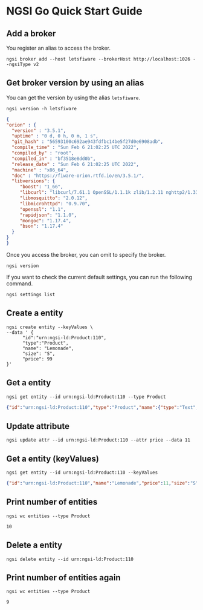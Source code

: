 # NGSI Go Quick Start Guide

## Add a broker

You register an alias to access the broker.

```console
ngsi broker add --host letsfiware --brokerHost http://localhost:1026 --ngsiType v2
```

## Get broker version by using an alias

You can get the version by using the alias `letsfiware`.

```console
ngsi version -h letsfiware
```

```json
{
"orion" : {
  "version" : "3.5.1",
  "uptime" : "0 d, 0 h, 0 m, 1 s",
  "git_hash" : "56593100c692ae943fdfbc14be5f27d0e6908adb",
  "compile_time" : "Sun Feb 6 21:02:25 UTC 2022",
  "compiled_by" : "root",
  "compiled_in" : "bf3518e8dd0b",
  "release_date" : "Sun Feb 6 21:02:25 UTC 2022",
  "machine" : "x86_64",
  "doc" : "https://fiware-orion.rtfd.io/en/3.5.1/",
  "libversions": {
     "boost": "1_66",
     "libcurl": "libcurl/7.61.1 OpenSSL/1.1.1k zlib/1.2.11 nghttp2/1.33.0",
     "libmosquitto": "2.0.12",
     "libmicrohttpd": "0.9.70",
     "openssl": "1.1",
     "rapidjson": "1.1.0",
     "mongoc": "1.17.4",
     "bson": "1.17.4"
  }
}
}
```

Once you access the broker, you can omit to specify the broker.

```console
ngsi version
```

If you want to check the current default settings, you can run the following command.

```console
ngsi settings list
```

## Create a entity

```console
ngsi create entity --keyValues \
--data ' {
      "id":"urn:ngsi-ld:Product:110",
      "type":"Product",
      "name": "Lemonade",
      "size": "S",
      "price": 99
}'
```

## Get a entity

```console
ngsi get entity --id urn:ngsi-ld:Product:110 --type Product
```

```json
{"id":"urn:ngsi-ld:Product:110","type":"Product","name":{"type":"Text","value":"Lemonade","metadata":{}},"price":{"type":"Number","value":99,"metadata":{}},"size":{"type":"Text","value":"S","metadata":{}}}
```

## Update attribute

```console
ngsi update attr --id urn:ngsi-ld:Product:110 --attr price --data 11
```

## Get a entity (keyValues)

```console
ngsi get entity --id urn:ngsi-ld:Product:110 --keyValues
```

```json
{"id":"urn:ngsi-ld:Product:110","name":"Lemonade","price":11,"size":"S","type":"Product"}
```

## Print number of entities

```console
ngsi wc entities --type Product
```

```text
10
```

## Delete a entity

```console
ngsi delete entity --id urn:ngsi-ld:Product:110
```

## Print number of entities again

```console
ngsi wc entities --type Product
```

```text
9
```
